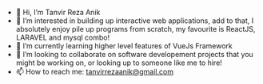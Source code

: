 - 👋 Hi, I’m Tanvir Reza Anik
- 👀 I’m interested in building up interactive web applications, add to that, I absolutely enjoy pile up programs from scratch, my favourite is ReactJS, LARAVEL and mysql combo!  
- 🌱 I’m currently learning higher level features of VueJs Framework
- 💞️ I’m looking to collaborate on software developement projects that you might be working on, or looking up to someone like me to hire!
- 📫 How to reach me: tanvirrezaanik@gmail.com

<!---
Anikreza/Anikreza is a ✨ special ✨ repository because its `README.md` (this file) appears on your GitHub profile.
You can click the Preview link to take a look at your changes.
--->
